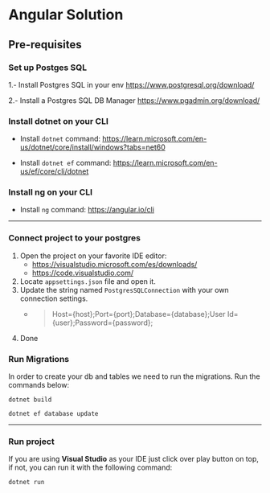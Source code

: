 # Angular Solution

## Pre-requisites
### Set up Postges SQL
1.- Install Postgres SQL in your env https://www.postgresql.org/download/

2.- Install a Postgres SQL DB Manager https://www.pgadmin.org/download/

### Install dotnet on your CLI

- Install <code>dotnet</code> command:
https://learn.microsoft.com/en-us/dotnet/core/install/windows?tabs=net60

- Install <code>dotnet ef</code> command:
https://learn.microsoft.com/en-us/ef/core/cli/dotnet

### Install ng on your CLI
- Install <code>ng</code> command: https://angular.io/cli
<hr>

### Connect project to your postgres
1. Open the project on your favorite IDE editor:
    - https://visualstudio.microsoft.com/es/downloads/
    - https://code.visualstudio.com/
2. Locate <code>appsettings.json</code> file and open it.
3. Update the string named <code>PostgresSQLConnection</code> with your own connection settings.
    - >Host={host};Port={port};Database={database};User Id={user};Password={password};
4. Done

### Run Migrations
In order to create your db and tables we need to run the migrations. Run the commands below:

<code>dotnet build</code>

<code>dotnet ef database update</code>

<hr>

### Run project
If you are using **Visual Studio** as your IDE just click over play button on top, if not, you can run it with the following command:

<code>dotnet run</code>